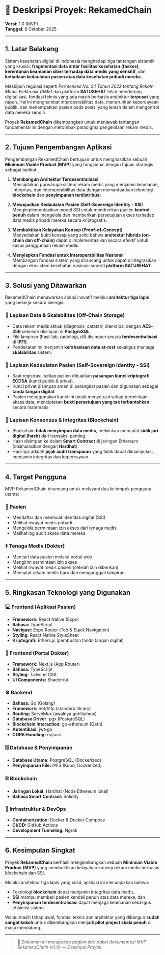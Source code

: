 # 🏥 Deskripsi Proyek: RekamedChain

**Versi:** 1.0 (MVP)  
**Tanggal:** 9 Oktober 2025  

---

## 1. Latar Belakang

Sistem kesehatan digital di Indonesia menghadapi tiga tantangan sistemik yang krusial: **fragmentasi data antar fasilitas kesehatan (faskes)**, **kerentanan keamanan siber terhadap data medis yang sensitif**, dan **ketiadaan kedaulatan pasien atas data kesehatan pribadi mereka**.

Meskipun regulasi seperti *Permenkes No. 24 Tahun 2022 tentang Rekam Medis Elektronik (RME)* dan platform **SATUSEHAT** telah mendorong digitalisasi, fondasi teknis yang ada masih berbasis arsitektur **terpusat** yang rapuh. Hal ini menghambat interoperabilitas data, menurunkan kepercayaan publik, dan menempatkan pasien pada posisi yang lemah dalam mengontrol data mereka sendiri.

Proyek **RekamedChain** dikembangkan untuk menjawab tantangan fundamental ini dengan merombak paradigma pengelolaan rekam medis.

---

## 2. Tujuan Pengembangan Aplikasi

Pengembangan RekamedChain bertujuan untuk menghasilkan sebuah **Minimum Viable Product (MVP)** yang fungsional dengan tujuan strategis sebagai berikut:

1. **Membangun Arsitektur Terdesentralisasi**  
   Menciptakan purwarupa sistem rekam medis yang menjamin keamanan, integritas, dan interoperabilitas data dengan memanfaatkan teknologi **blockchain** dan **penyimpanan terdistribusi**.

2. **Mewujudkan Kedaulatan Pasien (Self-Sovereign Identity - SSI)**  
   Mengimplementasikan model SSI untuk memberikan pasien **kontrol penuh** dalam mengelola dan memberikan persetujuan akses terhadap data medis pribadi mereka secara kriptografis.

3. **Membuktikan Kelayakan Konsep (Proof-of-Concept)**  
   Menyediakan bukti konsep yang solid bahwa **arsitektur hibrida (on-chain dan off-chain)** dapat diimplementasikan secara efektif untuk kasus penggunaan rekam medis.

4. **Menyiapkan Fondasi untuk Interoperabilitas Nasional**  
   Membangun fondasi sistem yang dirancang untuk dapat diintegrasikan dengan ekosistem kesehatan nasional seperti **platform SATUSEHAT**.

---

## 3. Solusi yang Ditawarkan

RekamedChain menawarkan solusi inovatif melalui **arsitektur tiga lapis** yang bekerja secara sinergis:

### 🧩 Lapisan Data & Skalabilitas (Off-Chain Storage)
- Data rekam medis aktual (diagnosis, catatan) dienkripsi dengan **AES-256** sebelum disimpan di **PostgreSQL**.  
- File lampiran (hasil lab, radiologi, dll) disimpan secara **terdesentralisasi** di **IPFS**.  
- Pendekatan ini menjamin **kerahasiaan data at-rest** sekaligus menjaga **skalabilitas** sistem.

### 🧠 Lapisan Kedaulatan Pasien (Self-Sovereign Identity - SSI)
- Saat registrasi, setiap pasien dibuatkan **pasangan kunci kriptografi ECDSA** (kunci publik & privat).  
- Kunci privat disimpan aman di perangkat pasien dan digunakan sebagai **tanda tangan digital**.  
- Pasien menggunakan kunci ini untuk menyetujui setiap permintaan akses data, menciptakan **bukti persetujuan yang tak terbantahkan** secara matematis.

### 🔗 Lapisan Konsensus & Integritas (Blockchain)
- Blockchain **tidak menyimpan data medis**, melainkan mencatat **sidik jari digital (hash)** dari transaksi penting.  
- Hash disimpan ke dalam **Smart Contract** di jaringan Ethereum (disimulasikan dengan **Hardhat**).  
- Hasilnya adalah **jejak audit transparan** yang tidak dapat dimanipulasi, menjamin integritas dan kepercayaan.

---

## 4. Target Pengguna

MVP RekamedChain dirancang untuk melayani dua kelompok pengguna utama:

### 👤 Pasien
- Mendaftar dan membuat identitas digital (SSI)
- Melihat riwayat medis pribadi
- Mengelola permintaan izin akses dari tenaga medis
- Melihat log audit akses data mereka

### ⚕️ Tenaga Medis (Dokter)
- Mencari data pasien melalui portal web
- Mengirim permintaan izin akses
- Melihat riwayat medis pasien (setelah izin diberikan)
- Mencatat rekam medis baru dan mengunggah lampiran

---

## 5. Ringkasan Teknologi yang Digunakan

### 💻 Frontend (Aplikasi Pasien)
- **Framework:** React Native (Expo)  
- **Bahasa:** TypeScript  
- **Navigasi:** Expo Router (Tab & Stack Navigation)  
- **Styling:** React Native StyleSheet  
- **Kriptografi:** Ethers.js (pembuatan tanda tangan digital)

### 🧭 Frontend (Portal Dokter)
- **Framework:** Next.js (App Router)  
- **Bahasa:** TypeScript  
- **Styling:** Tailwind CSS  
- **UI Components:** Shadcn/ui  

### ⚙️ Backend
- **Bahasa:** Go (Golang)  
- **Framework:** net/http (standard library)  
- **Routing:** ServeMux (awalnya gorilla/mux)  
- **Database Driver:** pgx (PostgreSQL)  
- **Blockchain Interaction:** go-ethereum (Geth)  
- **Autentikasi:** jwt-go  
- **CORS Handling:** rs/cors  

### 🗄️ Database & Penyimpanan
- **Database Utama:** PostgreSQL (Dockerized)  
- **Penyimpanan File:** IPFS (Kubo, Dockerized)

### ⛓️ Blockchain
- **Jaringan Lokal:** Hardhat (Node Ethereum lokal)  
- **Bahasa Smart Contract:** Solidity  

### 🧰 Infrastruktur & DevOps
- **Containerization:** Docker & Docker Compose  
- **CI/CD:** GitHub Actions  
- **Development Tunneling:** Ngrok  

---

## 6. Kesimpulan Singkat

Proyek **RekamedChain** berhasil mengembangkan sebuah **Minimum Viable Product (MVP)** yang membuktikan kelayakan konsep rekam medis berbasis blockchain dan SSI.

Melalui arsitektur tiga lapis yang solid, aplikasi ini menunjukkan bahwa:
- Teknologi **blockchain** dapat menjamin integritas data medis,  
- **SSI** mampu memberi pasien kendali penuh atas data mereka, dan  
- **Penyimpanan terdesentralisasi** dapat menjaga keamanan sekaligus efisiensi sistem.

Walau masih tahap awal, fondasi teknis dan arsitektur yang dibangun **sudah sangat kokoh** untuk dikembangkan menjadi **pilot project skala penuh** di masa mendatang.

---

> 📘 *Dokumen ini merupakan bagian dari paket dokumentasi MVP RekamedChain (v1.0) — Deskripsi Proyek.*
